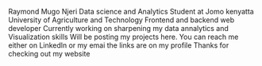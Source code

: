 Raymond Mugo Njeri 
Data science and Analytics Student at Jomo kenyatta University of Agriculture and Technology
Frontend and backend web developer
Currently working on sharpening my data annalytics and Visualization skills
Will be posting my projects here.
You can reach me either on Linkedln or my emai the links are on my profile
Thanks for checking out my website
